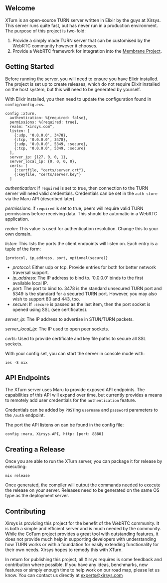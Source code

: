 ## Welcome

XTurn is an open-source TURN server written in Elixir by the guys at Xirsys.  This server runs quite fast, but has never run in a production environment. The purpose of this project is two-fold:

1. Provide a simply made TURN server that can be customised by the WebRTC community however it chooses.
2. Provide a WebRTC framework for integration into the [Membrane Project](https://membraneframework.org).

## Getting Started

Before running the server, you will need to ensure you have Elixir installed. The project is set up to create releases, which do not require Elixir installed on the host system, but this will need to be generated by yourself.

With Elixir installed, you then need to update the configuration found in `config/config.exs`.

    config :xturn,
      authentication: %{required: false},
      permissions: %{required: true},
      realm: "xirsys.com",
      listen: [
        {:udp, '0.0.0.0', 3478},
        {:tcp, '0.0.0.0', 3478},
        {:udp, '0.0.0.0', 5349, :secure},
        {:tcp, '0.0.0.0', 5349, :secure}
      ],
      server_ip: {127, 0, 0, 1},
      server_local_ip: {0, 0, 0, 0},
      certs: [
        {:certfile, "certs/server.crt"},
        {:keyfile, "certs/server.key"}
      ]

*authentication*: if `required` is set to true, then connection to the TURN server will need valid credentials. Credentials can be set in the `auth store` via the Maru API (described later).

*permissions*: if `required` is set to true, peers will require valid TURN permissions before receiving data.  This should be automatic in a WebRTC application.

*realm*: This value is used for authentication resolution. Change this to your own domain.

*listen*: This lists the ports the client endpoints will listen on.  Each entry is a tuple of the form:

    {protocol, ip_address, port, optional(secure)}

- *protocol*: Either udp or tcp. Provide entries for both for better network traversal support.
- *ip_address*: The IP address to bind to. '0.0.0.0' binds to the first available local IP.
- *port*: The port to bind to. 3478 is the standard unsecured TURN port and 5349 is the standard for a secured TURN port. However, you may also wish to support 80 and 443, too.
- *secure*: If `:secure` is passed as the last item, then the port socket is opened using SSL (see certificates).

*server_ip*: The IP address to advertise in STUN/TURN packets.

*server_local_ip*: The IP used to open peer sockets.

*certs*: Used to provide certificate and key file paths to secure all SSL sockets.

With your config set, you can start the server in console mode with:

    ies -S mix

## API Endpoints

The XTurn server uses Maru to provide exposed API endpoints. The capabilities of this API will expand over time, but currently provides a means to remotely add user credentials for the `authentication` feature.

Credentials can be added by `POST`ing `username` and `password` parameters to the `/auth` endpoint.

The port the API listens on can be found in the config file:

    config :maru, Xirsys.API, http: [port: 8880]

## Creating a Release

Once you are able to run the XTurn server, you can package it for release by executing:

    mix release

Once generated, the compiler will output the commands needed to execute the release on your server. Releases need to be generated on the same OS type as the deployment server.

## Contributing

Xirsys is providing this project for the benefit of the WebRTC community. It is both a simple and efficient server and is much needed by the community.  While the CoTurn project provides a great tool with outstanding features, it does not provide much help in supporting developers with understanding how TURN works or with a foundation for easily extending functionality for their own needs. Xirsys hopes to remedy this with XTurn.

In return for publishing this project, all Xirsys requires is some feedback and contribution where possible.  If you have any ideas, benchmarks, new features or simply enough time to help work on our road map, please let us know. You can contact us directly at [experts@xirsys.com](mailto://experts@xirsys.com)